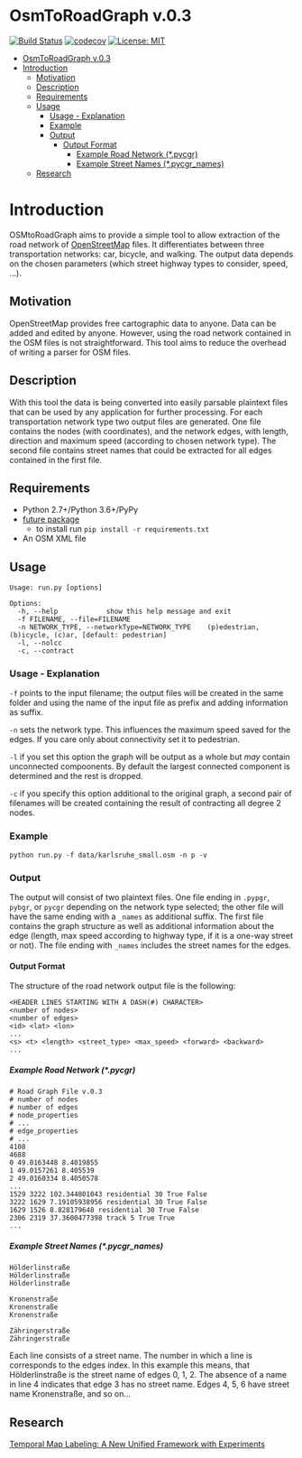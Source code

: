 # OsmToRoadGraph v.0.3

[![Build Status](https://travis-ci.org/AndGem/OsmToRoadGraph.svg?branch=master)](https://travis-ci.org/AndGem/OsmToRoadGraph)
[![codecov](https://codecov.io/gh/AndGem/OsmToRoadGraph/branch/master/graph/badge.svg)](https://codecov.io/gh/AndGem/OsmToRoadGraph)
[![License: MIT](https://img.shields.io/badge/License-MIT-yellow.svg)](https://opensource.org/licenses/MIT)

<!-- TOC -->

- [OsmToRoadGraph v.0.3](#osmtoroadgraph-v03)
- [Introduction](#introduction)
    - [Motivation](#motivation)
    - [Description](#description)
    - [Requirements](#requirements)
    - [Usage](#usage)
        - [Usage - Explanation](#usage---explanation)
        - [Example](#example)
        - [Output](#output)
            - [Output Format](#output-format)
                - [Example Road Network (*.pycgr)](#example-road-network-pycgr)
                - [Example Street Names (*.pycgr_names)](#example-street-names-pycgr_names)
    - [Research](#research)

<!-- /TOC -->

# Introduction
OSMtoRoadGraph aims to provide a simple tool to allow extraction of the road network of [OpenStreetMap](http://www.openstreetmap.org) files. It differentiates between three transportation networks: car, bicycle, and walking. The output data depends on the chosen parameters (which street highway types to consider, speed, ...).

## Motivation
OpenStreetMap provides free cartographic data to anyone. Data can be added and edited by anyone. However, using the road network contained in the OSM files is not straightforward. This tool aims to reduce the overhead of writing a parser for OSM files.

## Description
With this tool the data is being converted into easily parsable plaintext files that can be used by any application for further processing. For each transportation network type two output files are generated. One file contains the nodes (with coordinates), and the network edges, with length, direction and maximum speed (according to chosen network type). The second file contains street names that could be extracted for all edges contained in the first file.

## Requirements
* Python 2.7+/Python 3.6+/PyPy
* [future package](https://pypi.python.org/pypi/future) 
    * to install run `pip install -r requirements.txt`
* An OSM XML file

## Usage
```
Usage: run.py [options]

Options:
  -h, --help            show this help message and exit
  -f FILENAME, --file=FILENAME
  -n NETWORK_TYPE, --networkType=NETWORK_TYPE    (p)edestrian, (b)icycle, (c)ar, [default: pedestrian]
  -l, --nolcc
  -c, --contract
```
### Usage - Explanation

`-f` points to the input filename; the output files will be created in the same folder and using the name of the input file as prefix and adding information as suffix.

`-n` sets the network type. This influences the maximum speed saved for the edges. If you care only about connectivity set it to pedestrian.

`-l` if you set this option the graph will be output as a whole but _may_ contain unconnected compoonents. By default the largest connected component is determined and the rest is dropped.

`-c` if you specify this option additional to the original graph, a second pair of filenames will be created containing the result of contracting all degree 2 nodes.

### Example
```
python run.py -f data/karlsruhe_small.osm -n p -v
```

### Output

The output will consist of two plaintext files. One file ending in `.pypgr`, `pybgr`, or `pycgr` depending on the network type selected; the other file will have the same ending with a `_names` as additional suffix. The first file contains the graph structure as well as additional information about the edge (length, max speed according to highway type, if it is a one-way street or not). The file ending with `_names` includes the street names for the edges. 


#### Output Format
The structure of the road network output file is the following:
```
<HEADER LINES STARTING WITH A DASH(#) CHARACTER>
<number of nodes>
<number of edges>
<id> <lat> <lon>
...
<s> <t> <length> <street_type> <max_speed> <forward> <backward>
...
```

##### Example Road Network (*.pycgr)
```
# Road Graph File v.0.3
# number of nodes
# number of edges
# node_properties
# ...
# edge_properties
# ...
4108
4688
0 49.0163448 8.4019855
1 49.0157261 8.405539
2 49.0160334 8.4050578
...
1529 3222 102.344801043 residential 30 True False
3222 1629 7.19105938956 residential 30 True False
1629 1526 8.828179648 residential 30 True False
2306 2319 37.3600477398 track 5 True True
...
```

##### Example Street Names (*.pycgr_names)
```
Hölderlinstraße
Hölderlinstraße
Hölderlinstraße

Kronenstraße
Kronenstraße
Kronenstraße

Zähringerstraße
Zähringerstraße
```
Each line consists of a street name. The number in which a line is corresponds to the edges index. In this example this means, that Hölderlinstraße is the street name of edges 0, 1, 2. The absence of a name in line 4 indicates that edge 3 has no street name. Edges 4, 5, 6 have street name Kronenstraße, and so on...

## Research

[Temporal Map Labeling: A New Unified Framework with Experiments](http://i11www.iti.uni-karlsruhe.de/temporallabeling/)
